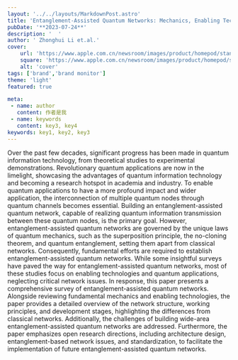 ---layout: '../../layouts/MarkdownPost.astro'title: 'Entanglement-Assisted Quantum Networks: Mechanics, Enabling Technologies, Challenges, and Research Directions'pubDate: '**2023-07-24**'description: '  'author: ' Zhonghui Li et.al.'cover:    url: 'https://www.apple.com.cn/newsroom/images/product/homepod/standard/Apple-HomePod-hero-230118_big.jpg.large_2x.jpg'    square: 'https://www.apple.com.cn/newsroom/images/product/homepod/standard/Apple-HomePod-hero-230118_big.jpg.large_2x.jpg'    alt: 'cover'tags: ['brand','brand monitor'] theme: 'light'featured: truemeta: - name: author   content: 作者是我 - name: keywords   content: key3, key4keywords: key1, key2, key3---Over the past few decades, significant progress has been made in quantum information technology, from theoretical studies to experimental demonstrations. Revolutionary quantum applications are now in the limelight, showcasing the advantages of quantum information technology and becoming a research hotspot in academia and industry. To enable quantum applications to have a more profound impact and wider application, the interconnection of multiple quantum nodes through quantum channels becomes essential. Building an entanglement-assisted quantum network, capable of realizing quantum information transmission between these quantum nodes, is the primary goal. However, entanglement-assisted quantum networks are governed by the unique laws of quantum mechanics, such as the superposition principle, the no-cloning theorem, and quantum entanglement, setting them apart from classical networks. Consequently, fundamental efforts are required to establish entanglement-assisted quantum networks. While some insightful surveys have paved the way for entanglement-assisted quantum networks, most of these studies focus on enabling technologies and quantum applications, neglecting critical network issues. In response, this paper presents a comprehensive survey of entanglement-assisted quantum networks. Alongside reviewing fundamental mechanics and enabling technologies, the paper provides a detailed overview of the network structure, working principles, and development stages, highlighting the differences from classical networks. Additionally, the challenges of building wide-area entanglement-assisted quantum networks are addressed. Furthermore, the paper emphasizes open research directions, including architecture design, entanglement-based network issues, and standardization, to facilitate the implementation of future entanglement-assisted quantum networks.

